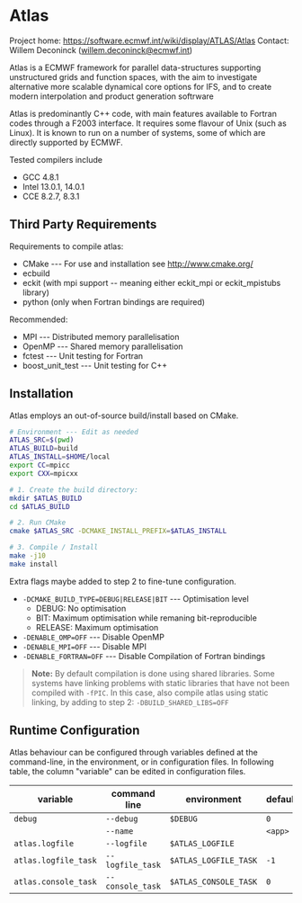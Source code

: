 Atlas
=====

Project home: https://software.ecmwf.int/wiki/display/ATLAS/Atlas
Contact: Willem Deconinck (willem.deconinck@ecmwf.int)

Atlas is a ECMWF framework for parallel data-structures supporting unstructured
grids and function spaces, with the aim to investigate alternative more scalable
dynamical core options for IFS, and to create modern interpolation and product
generation softrware

Atlas is predominantly C++ code, with main features available to Fortran codes
through a F2003 interface. It requires some flavour of Unix (such as Linux).
It is known to run on a number of systems, some of which are directly supported
by ECMWF.

Tested compilers include

- GCC 4.8.1
- Intel 13.0.1, 14.0.1
- CCE 8.2.7, 8.3.1


Third Party Requirements
------------------------

Requirements to compile atlas:

- CMake --- For use and installation see http://www.cmake.org/
- ecbuild
- eckit (with mpi support -- meaning either eckit_mpi or eckit_mpistubs library)
- python (only when Fortran bindings are required)

Recommended:

- MPI --- Distributed memory parallelisation
- OpenMP --- Shared memory parallelisation
- fctest --- Unit testing for Fortran
- boost_unit_test --- Unit testing for C++


Installation
------------

Atlas employs an out-of-source build/install based on CMake.

```bash
# Environment --- Edit as needed
ATLAS_SRC=$(pwd)
ATLAS_BUILD=build
ATLAS_INSTALL=$HOME/local
export CC=mpicc
export CXX=mpicxx

# 1. Create the build directory:
mkdir $ATLAS_BUILD
cd $ATLAS_BUILD

# 2. Run CMake
cmake $ATLAS_SRC -DCMAKE_INSTALL_PREFIX=$ATLAS_INSTALL

# 3. Compile / Install
make -j10
make install
```

Extra flags maybe added to step 2 to fine-tune configuration.

- `-DCMAKE_BUILD_TYPE=DEBUG|RELEASE|BIT` --- Optimisation level
  * DEBUG:   No optimisation
  * BIT:     Maximum optimisation while remaning bit-reproducible
  * RELEASE: Maximum optimisation
- `-DENABLE_OMP=OFF` --- Disable OpenMP
- `-DENABLE_MPI=OFF` --- Disable MPI
- `-DENABLE_FORTRAN=OFF` --- Disable Compilation of Fortran bindings

> **Note:**
> By default compilation is done using shared libraries. Some systems have linking
> problems with static libraries that have not been compiled with `-fPIC`.
> In this case, also compile atlas using static linking, by adding to step 2:
    `-DBUILD_SHARED_LIBS=OFF`

Runtime Configuration
---------------------

Atlas behaviour can be configured through variables defined at the command-line, in the
environment, or in configuration files.
In following table, the column "variable" can be edited in configuration files.

| variable                    | command line     | environment              | default            |
|-----------------------------|------------------|--------------------------|--------------------|
| `debug`                     | `--debug`        | `$DEBUG`                 | `0`                |
|                             | `--name`         |                          | `<app>`            |
| `atlas.logfile`             | `--logfile`      | `$ATLAS_LOGFILE`         |                    |
| `atlas.logfile_task`        | `--logfile_task` | `$ATLAS_LOGFILE_TASK`    | `-1`               |
| `atlas.console_task`        | `--console_task` | `$ATLAS_CONSOLE_TASK`    | `0`                |
